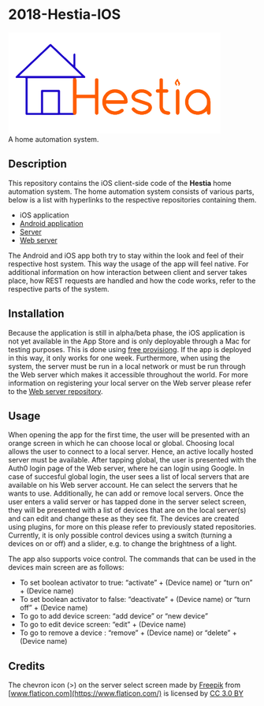# 2018-Hestia-IOS
![(Logo here)][logo]  
A home automation system.

## Description
This repository contains the iOS client-side code of the __Hestia__ home automation system. The home automation system consists of various parts, below is a list with hyperlinks to the respective repositories containing them.
- iOS application
- [Android application](https://github.com/RUGSoftEng/2017-Hestia-Client)
- [Server](https://github.com/RUGSoftEng/2017-Hestia-Server)
- [Web server](https://github.com/RUGSoftEng/2018-Hestia-Web)

The Android and iOS app both try to stay within the look and feel of their respective host system. This way the usage of the app will feel native.
For additional information on how interaction between client and server takes place, how REST requests are handled and how the code works, refer to the respective parts of the system.

## Installation
Because the application is still in alpha/beta phase, the iOS application is not yet available in the App Store and is only deployable through a Mac for testing purposes. This is done using [free provisiong](https://docs.microsoft.com/en-us/xamarin/ios/get-started/installation/device-provisioning/free-provisioning). If the app is deployed in this way, it only works for one week. Furthermore, when using the system, the server must be run in a local network or must be run through the Web server which makes it accessible throughout the world. For more information on registering your local server on the Web server please refer to the [Web server repository](https://github.com/RUGSoftEng/2018-Hestia-Web).

## Usage
When opening the app for the first time, the user will be presented with an orange screen in which he can choose local or global. 
Choosing local allows the user to connect to a local server. Hence, an active locally hosted server must be available. After tapping global, the user is presented with the Auth0 login page of the Web server, where he can login using Google. In case of succesful global login, the user sees a list of local servers that are available on his Web server account. He can select the servers that he wants to use. Additionally, he can add or remove local servers.
Once the user enters a valid server or has tapped done in the server select screen, they will be presented with a list of devices that are on the local server(s) and can edit and change these as they see fit. The devices are created using plugins, for more on this please refer to previously stated repositories. Currently, it is only possible control devices using a switch (turning a devices on or off) and a slider, e.g. to change the brightness of a light.

The app also supports voice control. The commands that can be used in the devices main screen are as follows:
- To set boolean activator to true:  “activate” +  (Device name)  or “turn on” + (Device name)
- To set boolean activator to false: “deactivate” +  (Device name)  or “turn off” + (Device name)
- To go to add device screen: “add device” or “new device”
- To go to edit device screen: “edit” + (Device name)
- To go to remove a device : “remove” + (Device name) or “delete” + (Device name)

## Credits
The chevron icon (>) on the server select screen made by [Freepik](http://www.freepik.com) from [www.flaticon.com](https://www.flaticon.com/) is licensed by [CC 3.0 BY](http://creativecommons.org/licenses/by/3.0/)

[logo]: /docs/images/logo_transparent.png "Hestia logo"